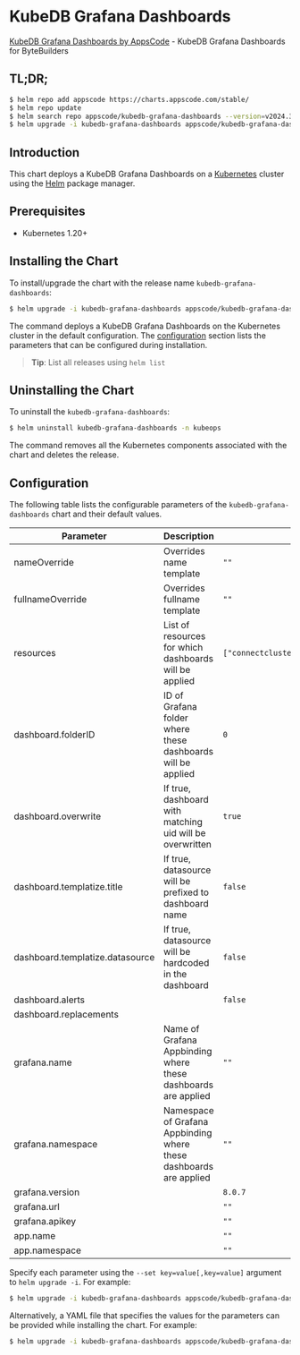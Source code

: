 # KubeDB Grafana Dashboards

[KubeDB Grafana Dashboards by AppsCode](https://github.com/kubedb/installer) - KubeDB Grafana Dashboards for ByteBuilders

## TL;DR;

```bash
$ helm repo add appscode https://charts.appscode.com/stable/
$ helm repo update
$ helm search repo appscode/kubedb-grafana-dashboards --version=v2024.3.16
$ helm upgrade -i kubedb-grafana-dashboards appscode/kubedb-grafana-dashboards -n kubeops --create-namespace --version=v2024.3.16
```

## Introduction

This chart deploys a KubeDB Grafana Dashboards on a [Kubernetes](http://kubernetes.io) cluster using the [Helm](https://helm.sh) package manager.

## Prerequisites

- Kubernetes 1.20+

## Installing the Chart

To install/upgrade the chart with the release name `kubedb-grafana-dashboards`:

```bash
$ helm upgrade -i kubedb-grafana-dashboards appscode/kubedb-grafana-dashboards -n kubeops --create-namespace --version=v2024.3.16
```

The command deploys a KubeDB Grafana Dashboards on the Kubernetes cluster in the default configuration. The [configuration](#configuration) section lists the parameters that can be configured during installation.

> **Tip**: List all releases using `helm list`

## Uninstalling the Chart

To uninstall the `kubedb-grafana-dashboards`:

```bash
$ helm uninstall kubedb-grafana-dashboards -n kubeops
```

The command removes all the Kubernetes components associated with the chart and deletes the release.

## Configuration

The following table lists the configurable parameters of the `kubedb-grafana-dashboards` chart and their default values.

|            Parameter            |                            Description                             |                                                                               Default                                                                               |
|---------------------------------|--------------------------------------------------------------------|---------------------------------------------------------------------------------------------------------------------------------------------------------------------|
| nameOverride                    | Overrides name template                                            | <code>""</code>                                                                                                                                                     |
| fullnameOverride                | Overrides fullname template                                        | <code>""</code>                                                                                                                                                     |
| resources                       | List of resources for which dashboards will be applied             | <code>["connectcluster","druid","elasticsearch","kafka","mariadb","mongodb","mysql","perconaxtradb","postgres","proxysql","redis","zookeeper","singlestore"]</code> |
| dashboard.folderID              | ID of Grafana folder where these dashboards will be applied        | <code>0</code>                                                                                                                                                      |
| dashboard.overwrite             | If true, dashboard with matching uid will be overwritten           | <code>true</code>                                                                                                                                                   |
| dashboard.templatize.title      | If true, datasource will be prefixed to dashboard name             | <code>false</code>                                                                                                                                                  |
| dashboard.templatize.datasource | If true, datasource will be hardcoded in the dashboard             | <code>false</code>                                                                                                                                                  |
| dashboard.alerts                |                                                                    | <code>false</code>                                                                                                                                                  |
| dashboard.replacements          |                                                                    | <code></code>                                                                                                                                                       |
| grafana.name                    | Name of Grafana Appbinding where these dashboards are applied      | <code>""</code>                                                                                                                                                     |
| grafana.namespace               | Namespace of Grafana Appbinding where these dashboards are applied | <code>""</code>                                                                                                                                                     |
| grafana.version                 |                                                                    | <code>8.0.7</code>                                                                                                                                                  |
| grafana.url                     |                                                                    | <code>""</code>                                                                                                                                                     |
| grafana.apikey                  |                                                                    | <code>""</code>                                                                                                                                                     |
| app.name                        |                                                                    | <code>""</code>                                                                                                                                                     |
| app.namespace                   |                                                                    | <code>""</code>                                                                                                                                                     |


Specify each parameter using the `--set key=value[,key=value]` argument to `helm upgrade -i`. For example:

```bash
$ helm upgrade -i kubedb-grafana-dashboards appscode/kubedb-grafana-dashboards -n kubeops --create-namespace --version=v2024.3.16 --set resources=["connectcluster","druid","elasticsearch","kafka","mariadb","mongodb","mysql","perconaxtradb","postgres","proxysql","redis","zookeeper","singlestore"]
```

Alternatively, a YAML file that specifies the values for the parameters can be provided while
installing the chart. For example:

```bash
$ helm upgrade -i kubedb-grafana-dashboards appscode/kubedb-grafana-dashboards -n kubeops --create-namespace --version=v2024.3.16 --values values.yaml
```

